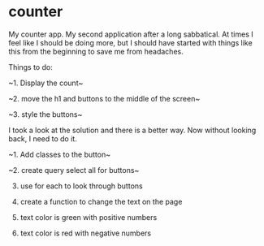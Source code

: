 # counter

My counter app. My second application after a long sabbatical. At times I feel like I should be doing more, but I should have started with things like this from the beginning to save me from headaches. 

Things to do:

~1. Display the count~

~2. move the h1 and buttons to the middle of the screen~

~3. style the buttons~

I took a look at the solution and there is a better way. Now without looking back, I need to do it. 

~1. Add classes to the button~

~2. create query select all for buttons~

3. use for each to look through buttons

4. create a function to change the text on the page

5. text color is green with positive numbers

6. text color is red with negative numbers